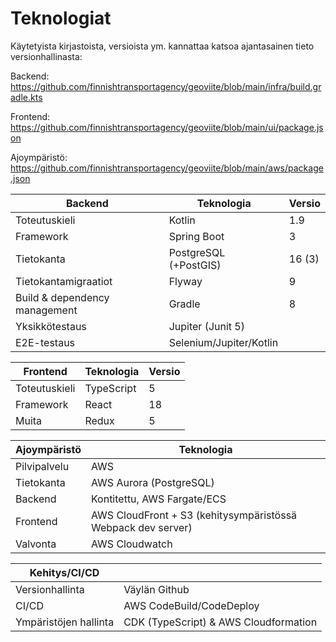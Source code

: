# Teknologiat

Käytetyista kirjastoista, versioista ym. kannattaa katsoa ajantasainen tieto versionhallinasta:

Backend: https://github.com/finnishtransportagency/geoviite/blob/main/infra/build.gradle.kts

Frontend: https://github.com/finnishtransportagency/geoviite/blob/main/ui/package.json

Ajoympäristö: https://github.com/finnishtransportagency/geoviite/blob/main/aws/package.json

| Backend                       | Teknologia              | Versio |
|-------------------------------|-------------------------|--------|
| Toteutuskieli                 | Kotlin                  | 1.9    |
| Framework                     | Spring Boot             | 3      |
| Tietokanta                    | PostgreSQL (+PostGIS)   | 16 (3) |
| Tietokantamigraatiot          | Flyway                  | 9      |
| Build & dependency management | Gradle                  | 8      |
| Yksikkötestaus                | Jupiter (Junit 5)       |        |
| E2E-testaus                   | Selenium/Jupiter/Kotlin |        |

| Frontend      | Teknologia | Versio |
|---------------|------------|--------|
| Toteutuskieli | TypeScript | 5      |
| Framework     | React      | 18     |
| Muita         | Redux      | 5      |

| Ajoympäristö | Teknologia                                                   |
|--------------|--------------------------------------------------------------|
| Pilvipalvelu | AWS                                                          |
| Tietokanta   | AWS Aurora (PostgreSQL)                                      |
| Backend      | Kontitettu, AWS Fargate/ECS                                  |
| Frontend     | AWS CloudFront + S3 (kehitysympäristössä Webpack dev server) |
| Valvonta     | AWS Cloudwatch                                               |

| Kehitys/CI/CD         |                                       |
|-----------------------|---------------------------------------|
| Versionhallinta       | Väylän Github                         |
| CI/CD                 | AWS CodeBuild/CodeDeploy              |
| Ympäristöjen hallinta | CDK (TypeScript) & AWS Cloudformation |
